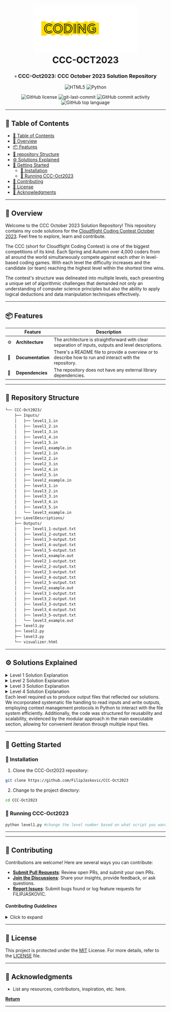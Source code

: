 <div align="center">
<h1 align="center">
<!-- <img src="CCC-Logo.png" height="150" /> -->
<img src="header-icon-big-dd51142e51225a243f87602c26ce87ab -  - 2023-10-24 09-29-01.svg" height="150" />
<br>CCC-OCT2023</h1>
<h3>◦ CCC-Oct2023: CCC October 2023 Solution Repository</h3>


<p align="center">
<img src="https://img.shields.io/badge/HTML5-E34F26.svg?style=flat&logo=HTML5&logoColor=white" alt="HTML5" />
<img src="https://img.shields.io/badge/Python-3776AB.svg?style=flat&logo=Python&logoColor=white" alt="Python" />
</p>
<img src="https://img.shields.io/github/license/FilipJaskovic/CCC-Oct2023?style=flat&color=5D6D7E" alt="GitHub license" />
<img src="https://img.shields.io/github/last-commit/FilipJaskovic/CCC-Oct2023?style=flat&color=5D6D7E" alt="git-last-commit" />
<img src="https://img.shields.io/github/commit-activity/m/FilipJaskovic/CCC-Oct2023?style=flat&color=5D6D7E" alt="GitHub commit activity" />
<img src="https://img.shields.io/github/languages/top/FilipJaskovic/CCC-Oct2023?style=flat&color=5D6D7E" alt="GitHub top language" />
</div>

---

## 📖 Table of Contents
- [📖 Table of Contents](#-table-of-contents)
- [📍 Overview](#-overview)
- [📦 Features](#-features)
- [📂 repository Structure](#-repository-structure)
- [⚙️ Solutions Explained](#%EF%B8%8F-solutions-explained)
- [🚀 Getting Started](#-getting-started)
    - [🔧 Installation](#-installation)
    - [🤖 Running CCC-Oct2023](#-running-CCC-Oct2023)
- [🤝 Contributing](#-contributing)
- [📄 License](#-license)
- [👏 Acknowledgments](#-acknowledgments)

---


## 📍 Overview

Welcome to the CCC October 2023 Solution Repository! This repository contains my code solutions for the [Cloudflight Coding Contest October 2023](https://register.codingcontest.org/). Feel free to explore, learn and contribute.

The CCC (short for Cloudflight Coding Contest) is one of the biggest competitions of its kind. Each Spring and Autumn over 4,000 coders from all around the world simultaneously compete against each other in level-based coding games. With each level the difficulty increases and the candidate (or team) reaching the highest level within the shortest time wins.

The contest's structure was delineated into multiple levels, each presenting a unique set of algorithmic challenges that demanded not only an understanding of computer science principles but also the ability to apply logical deductions and data manipulation techniques effectively.

---

## 📦 Features

|    | Feature            | Description |
|----|--------------------|--------------------------------------------------------------|
| ⚙️ | **Architecture** | The architecture is straightforward with clear separation of inputs, outputs and level descriptions. |
| 📄 | **Documentation** | There's a README file to provide a overview or to describe how to run and interact with the repository. |
| 🔗 | **Dependencies** | The repository does not have any external library dependencies. |


---


## 📂 Repository Structure

```sh
└── CCC-Oct2023/
    ├── Inputs/
    │   ├── level1_1.in
    │   ├── level1_2.in
    │   ├── level1_3.in
    │   ├── level1_4.in
    │   ├── level1_5.in
    │   ├── level1_example.in
    │   ├── level2_1.in
    │   ├── level2_2.in
    │   ├── level2_3.in
    │   ├── level2_4.in
    │   ├── level2_5.in
    │   ├── level2_example.in
    │   ├── level3_1.in
    │   ├── level3_2.in
    │   ├── level3_3.in
    │   ├── level3_4.in
    │   ├── level3_5.in
    │   └── level3_example.in
    ├── LevelDescriptions/
    ├── Outputs/
    │   ├── level1_1-output.txt
    │   ├── level1_2-output.txt
    │   ├── level1_3-output.txt
    │   ├── level1_4-output.txt
    │   ├── level1_5-output.txt
    │   ├── level1_example.out
    │   ├── level2_1-output.txt
    │   ├── level2_2-output.txt
    │   ├── level2_3-output.txt
    │   ├── level2_4-output.txt
    │   ├── level2_5-output.txt
    │   ├── level2_example.out
    │   ├── level3_1-output.txt
    │   ├── level3_2-output.txt
    │   ├── level3_3-output.txt
    │   ├── level3_4-output.txt
    │   ├── level3_5-output.txt
    │   └── level3_example.out
    ├── level1.py
    ├── level2.py
    ├── level3.py
    └── visualizer.html

```

---


## ⚙️ Solutions Explained

<details closed><summary>Level 1 Solution Explanation</summary>
Level 1 involved a frequency analysis task where we were given a collection of puzzle pieces, each described using a string of characters representing its shape. Our solution involved creating a dictionary-based counter in Python, specifically using the 'collections.Counter' class, to track the occurrences of each unique piece. We optimized string handling and file I/O operations for efficiency, ensuring minimal computational delay.
</details>
<details closed><summary>Level 2 Solution Explanation</summary>
Level 2 elevated the complexity by introducing the concept of rotational invariance among puzzle pieces. Here, we implemented a normalization function to account for the orientation aspect. By generating all possible rotations of a piece and using string manipulation, we could identify pieces of the same type. We stored these representations in a normalized form, ensuring that comparisons were consistent and computationally economical.
</details>
<details closed><summary>Level 3 Solution Explanation</summary>
Level 3 presented an error correction problem within an assembled puzzle matrix. Our solution strategy involved devising a custom function to scan the puzzle's adjacency relationships, identifying 'mistake' conditions based on the knobs and holes pattern. We used multidimensional list indexing to simulate the puzzle grid, enabling direct access to 'neighboring' pieces. When inconsistencies were detected, we programmatically altered the relevant piece's string descriptor to correct the puzzle's integrity while maintaining the state of correct connections. This level necessitated careful control flow to ensure that only genuine mistakes were adjusted without disrupting the surrounding, correct alignments.
</details>
<details closed><summary>Level 4 Solution Explanation</summary>

</details>
Each level required us to produce output files that reflected our solutions. We incorporated systematic file handling to read inputs and write outputs, employing context management protocols in Python to interact with the file system efficiently. Additionally, the code was structured for reusability and scalability, evidenced by the modular approach in the main executable section, allowing for convenient iteration through multiple input files.





---

## 🚀 Getting Started
<!--
***Dependencies***

Please ensure you have the following dependencies installed on your system:

`- ℹ️ Dependency 1`

`- ℹ️ Dependency 2`

`- ℹ️ ...`
-->
### 🔧 Installation

1. Clone the CCC-Oct2023 repository:
```sh
git clone https://github.com/FilipJaskovic/CCC-Oct2023
```

2. Change to the project directory:
```sh
cd CCC-Oct2023
```
<!--
3. Install the dependencies:
```sh
► INSERT-TEXT
```
-->
### 🤖 Running CCC-Oct2023

```sh
python level1.py #change the level number based on what script you want to run.
```

<!-- ### 🧪 Tests
```sh
► INSERT-TEXT
``` -->

---


<!-- ## 🛣 Project Roadmap

> - [X] `ℹ️  Task 1: Implement X`
> - [ ] `ℹ️  Task 2: Implement Y`
> - [ ] `ℹ️ ...` -->


---

## 🤝 Contributing

Contributions are welcome! Here are several ways you can contribute:

- **[Submit Pull Requests](https://github.com/FilipJaskovic/CCC-Oct2023/blob/main/CONTRIBUTING.md)**: Review open PRs, and submit your own PRs.
- **[Join the Discussions](https://github.com/FilipJaskovic/CCC-Oct2023/discussions)**: Share your insights, provide feedback, or ask questions.
- **[Report Issues](https://github.com/FilipJaskovic/CCC-Oct2023/issues)**: Submit bugs found or log feature requests for FILIPJASKOVIC.

#### *Contributing Guidelines*

<details closed>
<summary>Click to expand</summary>

1. **Fork the Repository**: Start by forking the project repository to your GitHub account.
2. **Clone Locally**: Clone the forked repository to your local machine using a Git client.
   ```sh
   git clone <your-forked-repo-url>
   ```
3. **Create a New Branch**: Always work on a new branch, giving it a descriptive name.
   ```sh
   git checkout -b new-feature-x
   ```
4. **Make Your Changes**: Develop and test your changes locally.
5. **Commit Your Changes**: Commit with a clear and concise message describing your updates.
   ```sh
   git commit -m 'Implemented new feature x.'
   ```
6. **Push to GitHub**: Push the changes to your forked repository.
   ```sh
   git push origin new-feature-x
   ```
7. **Submit a Pull Request**: Create a PR against the original project repository. Clearly describe the changes and their motivations.

Once your PR is reviewed and approved, it will be merged into the main branch.

</details>

---

## 📄 License


This project is protected under the [MIT](LICENSE) License. For more details, refer to the [LICENSE](LICENSE) file.

---

## 👏 Acknowledgments

- List any resources, contributors, inspiration, etc. here.

[**Return**](#Top)

---

